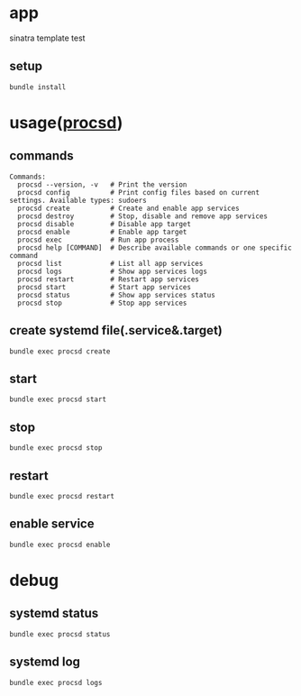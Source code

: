 # app
sinatra template
test

## setup
```
bundle install
```



# usage([procsd](https://github.com/vifreefly/procsd))

## commands
```
Commands:
  procsd --version, -v   # Print the version
  procsd config          # Print config files based on current settings. Available types: sudoers
  procsd create          # Create and enable app services
  procsd destroy         # Stop, disable and remove app services
  procsd disable         # Disable app target
  procsd enable          # Enable app target
  procsd exec            # Run app process
  procsd help [COMMAND]  # Describe available commands or one specific command
  procsd list            # List all app services
  procsd logs            # Show app services logs
  procsd restart         # Restart app services
  procsd start           # Start app services
  procsd status          # Show app services status
  procsd stop            # Stop app services
```

## create systemd file(.service&.target)
```
bundle exec procsd create
```

## start
```
bundle exec procsd start
```

## stop
```
bundle exec procsd stop
```


## restart
```
bundle exec procsd restart
```

## enable service
```
bundle exec procsd enable
```

# debug

## systemd status
```
bundle exec procsd status
```

## systemd log
```
bundle exec procsd logs
```


